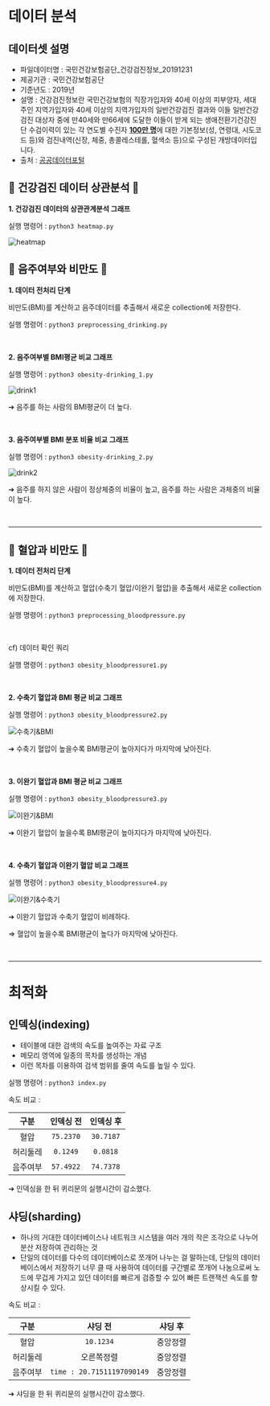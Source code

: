 # 데이터 분석

## 데이터셋 설명
- 파일데이터명 : 국민건강보험공단_건강검진정보_20191231
- 제공기관 : 국민건강보험공단
- 기준년도 : 2019년  
- 설명 : 건강검진정보란 국민건강보험의 직장가입자와 40세 이상의 피부양자, 세대주인 지역가입자와 40세 이상의 지역가입자의 
  일반건강검진 결과와 이들 일반건강검진 대상자 중에 만40세와 만66세에 도달한 이들이 받게 되는 생애전환기건강진단 
  수검이력이 있는 각 연도별 수진자 <u>**100만 명**</u>에 대한 기본정보(성, 연령대, 시도코드 등)와 검진내역(신장, 체중, 총콜레스테롤, 혈색소 등)으로 
  구성된 개방데이터입니다.
- 출처 : [공공데이터포털](https://www.data.go.kr/data/15007122/fileData.do)

## 🏥 건강검진 데이터 상관분석 🏥
**1. 건강검진 데이터의 상관관계분석 그래프**

실행 명령어 : `` python3 heatmap.py ``

![heatmap](https://user-images.githubusercontent.com/48914904/121794467-42c4c900-cc43-11eb-82ef-941d3d0c8758.png)

## 🍺 음주여부와 비만도 🍺
**1. 데이터 전처리 단계**

비만도(BMI)를 계산하고 음주데이터를 추출해서 새로운 collection에 저장한다.

실행 명령어 : `` python3 preprocessing_drinking.py ``

<br>

**2. 음주여부별 BMI평균 비교 그래프**

실행 명령어 : `` python3 obesity-drinking_1.py ``

![drink1](https://user-images.githubusercontent.com/48914904/121794470-5c661080-cc43-11eb-96eb-da9316408c81.png)

➔ 음주를 하는 사람의 BMI평균이 더 높다.

<br>

**3. 음주여부별 BMI 분포 비율 비교 그래프**

실행 명령어 : `` python3 obesity-drinking_2.py ``

![drink2](https://user-images.githubusercontent.com/48914904/121794478-6e47b380-cc43-11eb-9fe5-849200a7e3f6.png)

➔ 음주를 하지 않은 사람이 정상체중의 비율이 높고, 음주를 하는 사람은 과체중의 비율이 높다.

<br>

---

## 💓 혈압과 비만도 💓
**1. 데이터 전처리 단계**

비만도(BMI)를 계산하고 혈압(수축기 혈압/이완기 혈압)을 추출해서 새로운 collection에 저장한다.

실행 명령어 : `` python3 preprocessing_bloodpressure.py ``

<br>

cf) 데이터 확인 쿼리

실행 명령어 : `` python3 obesity_bloodpressure1.py ``

<br>

**2. 수축기 혈압과 BMI 평균 비교 그래프**

실행 명령어 : `` python3 obesity_bloodpressure2.py ``

![수축기&BMI](https://user-images.githubusercontent.com/48914872/121795518-97207680-cc4c-11eb-8ae9-d4604003e636.JPG)

➔ 수축기 혈압이 높을수록 BMI평균이 높아지다가 마지막에 낮아진다.

<br>

**3. 이완기 혈압과 BMI 평균 비교 그래프**

실행 명령어 : `` python3 obesity_bloodpressure3.py ``

![이완기&BMI](https://user-images.githubusercontent.com/48914872/121795564-f8484a00-cc4c-11eb-9bbf-6a02d0a7e508.JPG)

➔ 이완기 혈압이 높을수록 BMI평균이 높아지다가 마지막에 낮아진다.

<br>

**4. 수축기 혈압과 이완기 혈압 비교 그래프**

실행 명령어 : `` python3 obesity_bloodpressure4.py ``

![이완기&수축기](https://user-images.githubusercontent.com/48914872/121795576-12822800-cc4d-11eb-8f00-73777a6e09da.JPG)

➔ 이완기 혈압과 수축기 혈압이 비례하다.


⇒ 혈압이 높을수록 BMI평균이 높다가 마지막에 낮아진다.

<br>

---

# 최적화
## 인덱싱(indexing)

- 테이블에 대한 검색의 속도를 높여주는 자료 구조
- 메모리 영역에 일종의 목차를 생성하는 개념
- 이런 목차를 이용하여 검색 범위를 줄여 속도를 높일 수 있다.

실행 명령어 : `` python3 index.py ``

속도 비교 : 

|구분|인덱싱 전|인덱싱 후|
|:---:|:---:|:---:|
|혈압|`75.2370`|`30.7187`|
|허리둘레|`0.1249`|`0.0818`|
|음주여부|`57.4922`|`74.7378`|

➔ 인덱싱을 한 뒤 퀴리문의 실행시간이 감소했다.

## 샤딩(sharding)

- 하나의 거대한 데이터베이스나 네트워크 시스템을 여러 개의 작은 조각으로 나누어 분산 저장하여 관리하는 것
- 단일의 데이터를 다수의 데이터베이스로 쪼개어 나누는 걸 말하는데, 단일의 데이터베이스에서 저장하기 너무 클 때 사용하여 데이터를 구간별로 쪼개어 나눔으로써 노드에 무겁게 가지고 있던 데이터를 빠르게 검증할 수 있어 빠른 트랜잭션 속도를 향상시킬 수 있다. 

속도 비교 :

|구분|샤딩 전|샤딩 후|
|:---:|:---:|:---:|
|혈압|`10.1234`|중앙정렬|
|허리둘레|오른쪽정렬|중앙정렬|
|음주여부|`time : 20.71511197090149`|중앙정렬|

➔ 샤딩을 한 뒤 퀴리문의 실행시간이 감소했다.
